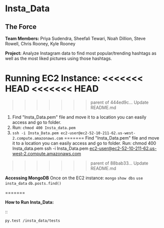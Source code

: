# Insta_Data

## The Force

**Team Members:**
    Priya Sudendra,
    Sheefali Tewari,
    Noah Dillion,
    Steve Rowell, 
    Chris Rooney,
    Kyle Rooney

**Project:** Analyze Instagram data to find most popular/trending hashtags as well as the most liked pictures using those hashtags.

**Running EC2 Instance:**
<<<<<<< HEAD
<<<<<<< HEAD
=======
>>>>>>> parent of 444ed9c... Update README.md
1. Find "Insta_Data.pem" file and move it to a location you can easily access and go to folder.
2. Run: ```chmod 400 Insta_data.pem```
3. ```ssh -i Insta_Data.pem ec2-user@ec2-52-10-211-62.us-west-2.compute.amazonaws.com```
=======
Find "Insta_Data.pem" file and move it to a location you can easily access and go to folder.
Run: chmod 400 Insta_data.pem
ssh -i Insta_Data.pem ec2-user@ec2-52-10-211-62.us-west-2.compute.amazonaws.com
>>>>>>> parent of 88bab33... Update README.md

**Accessing MongoDB**
	Once on the EC2 instance:
```mongo```
```show dbs```
```use insta_data```
```db.posts.find()```

=======

**How to Run Insta_Data:** 

::

    py.test /insta_data/tests
